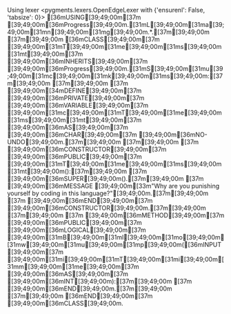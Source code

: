 Using lexer <pygments.lexers.OpenEdgeLexer with {'ensurenl': False, 'tabsize': 0}>
[36mUSING[39;49;00m[37m [39;49;00m[36mProgress[39;49;00m.[31mL[39;49;00m[31ma[39;49;00m[31mn[39;49;00m[31mg[39;49;00m.*.[37m[39;49;00m
[37m[39;49;00m
[36mCLASS[39;49;00m[37m [39;49;00m[31mT[39;49;00m[31me[39;49;00m[31ms[39;49;00m[31mt[39;49;00m[37m [39;49;00m[36mINHERITS[39;49;00m[37m [39;49;00m[36mProgress[39;49;00m.[31mS[39;49;00m[31mu[39;49;00m[31mc[39;49;00m[31mk[39;49;00m[31ms[39;49;00m:[37m[39;49;00m
[37m[39;49;00m
[37m  [39;49;00m[34mDEFINE[39;49;00m[37m [39;49;00m[36mPRIVATE[39;49;00m[37m [39;49;00m[36mVARIABLE[39;49;00m[37m [39;49;00m[31mc[39;49;00m[31mT[39;49;00m[31me[39;49;00m[31ms[39;49;00m[31mt[39;49;00m[37m [39;49;00m[36mAS[39;49;00m[37m [39;49;00m[36mCHAR[39;49;00m[37m [39;49;00m[36mNO-UNDO[39;49;00m.[37m[39;49;00m
[37m[39;49;00m
[37m  [39;49;00m[36mCONSTRUCTOR[39;49;00m[37m [39;49;00m[36mPUBLIC[39;49;00m[37m [39;49;00m[31mT[39;49;00m[31me[39;49;00m[31ms[39;49;00m[31mt[39;49;00m():[37m[39;49;00m
[37m    [39;49;00m[36mSUPER[39;49;00m().[37m[39;49;00m
[37m    [39;49;00m[36mMESSAGE [39;49;00m[33m"Why are you punishing yourself by coding in this language?"[39;49;00m.[37m[39;49;00m
[37m  [39;49;00m[36mEND[39;49;00m[37m [39;49;00m[36mCONSTRUCTOR[39;49;00m.[37m[39;49;00m
[37m[39;49;00m
[37m  [39;49;00m[36mMETHOD[39;49;00m[37m [39;49;00m[36mPUBLIC[39;49;00m[37m [39;49;00m[36mLOGICAL[39;49;00m[37m [39;49;00m[31mB[39;49;00m[31ml[39;49;00m[31mo[39;49;00m[31mw[39;49;00m[31mu[39;49;00m[31mp[39;49;00m([36mINPUT[39;49;00m[37m [39;49;00m[31mi[39;49;00m[31mT[39;49;00m[31mi[39;49;00m[31mm[39;49;00m[31me[39;49;00m[37m [39;49;00m[36mAS[39;49;00m[37m [39;49;00m[36mINT[39;49;00m):[37m[39;49;00m
[37m  [39;49;00m[36mEND[39;49;00m.[37m[39;49;00m
[37m[39;49;00m
[36mEND[39;49;00m[37m [39;49;00m[36mCLASS[39;49;00m.
